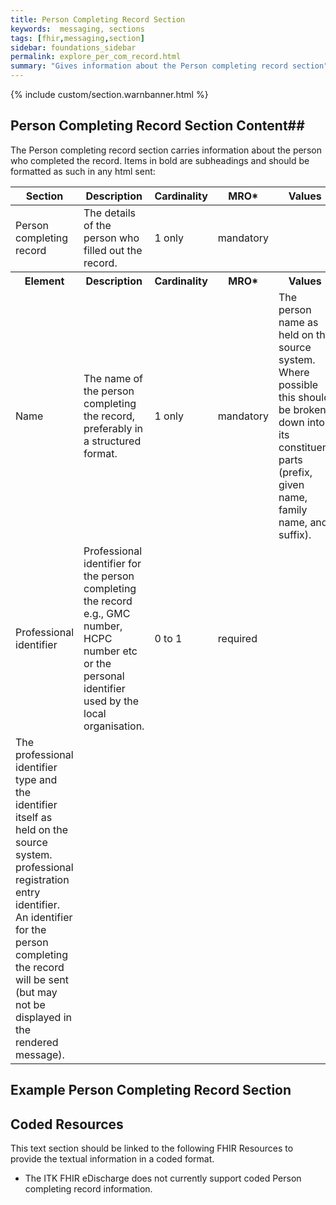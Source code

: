 ```yaml
---
title: Person Completing Record Section
keywords:  messaging, sections
tags: [fhir,messaging,section]
sidebar: foundations_sidebar
permalink: explore_per_com_record.html
summary: "Gives information about the Person completing record section"
---
```


{% include custom/section.warnbanner.html %}

## Person Completing Record Section Content##
The Person completing record section carries information about the person who completed the record. Items in bold are subheadings and should be formatted as such in any html sent:
<table style="width:100%;max-width: 100%;">
	<thead>
		<tr>
			<th width="18%">Section</th>
			<th width="30%">Description</th>
			<th width="11%">Cardinality</th>
			<th width="11%">MRO*</th>
			<th width="30%">Values</th>
		</tr>
	</thead>
 <tbody>
  <tr>
   <td>Person completing record</td>
   <td>The details of the person who filled out the record.</td>
   <td>1 only</td>
   <td>mandatory</td>
   <td>&nbsp;</td>
  </tr>
		<tr>
			<th>Element</th>
			<th>Description</th>
			<th>Cardinality</th>
			<th>MRO*</th>
			<th>Values</th>
		</tr>
  <tr>
   <td>Name</td>
   <td>The name of the person completing the record, preferably in a structured format.</td>
   <td>1 only</td>
   <td>mandatory</td>
   <td>The person name as held on the source system. Where possible this should be broken down into its constituent parts (prefix, given name, family name, and suffix).</td>
  </tr>
  <tr>
   <td>Professional identifier</td>
   <td>Professional identifier for the person completing the record e.g., GMC number, HCPC number etc or the personal identifier used by the local organisation.</td>
   <td>0 to 1</td>
   <td>required</td>
</tr>
<tr>
   <td>The professional identifier type and the identifier itself as held on the source system. <a href="http://www.datadictionary.nhs.uk/data_dictionary/data_field_notes/p/prod/professional_registration_issuer_code_de.asp?shownav=1"/></a><professional registration issuer code <a href="http://www.datadictionary.nhs.uk/data_dictionary/data_field_notes/p/prod/professional_registration_entry_identifier_de.asp?shownav=1"/></a>
   professional registration entry identifier. An identifier for the person completing the record will be sent (but may not be displayed in the rendered message).</td>
  </tr>
 </tbody>
</table>


## Example Person Completing Record Section ##

<script src="https://gist.github.com/IOPS-DEV/4eceababbca389067cde4aefd2d61cde.js"></script>

## Coded Resources ##

This text section should be linked to the following FHIR Resources to provide the textual information in a coded format.

- The ITK FHIR eDischarge does not currently support coded Person completing record information.






